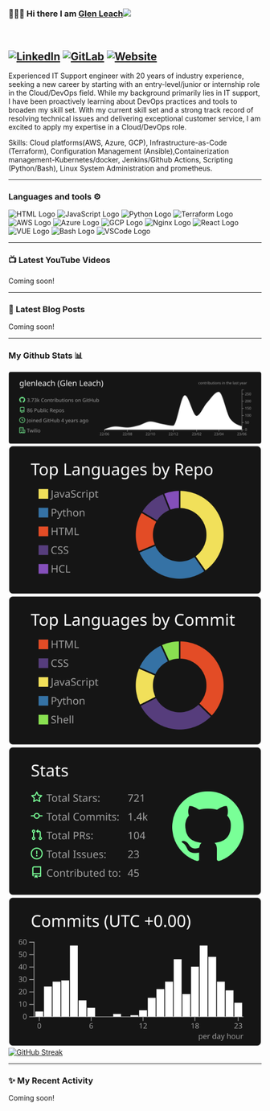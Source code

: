 ### 👨🏻‍💻 Hi there I am [Glen Leach](https://www.glenleach.net)<img src="https://raw.githubusercontent.com/MartinHeinz/MartinHeinz/master/wave.gif" width="30px"></h1>
<br/>

[![LinkedIn](https://img.shields.io/badge/linkedin-%230077B5.svg?style=for-the-badge&logo=linkedin&logoColor=white)](https://www.linkedin.com/in/glen-leach-72492a32/)
[![GitLab](https://img.shields.io/badge/GitLab-330F63?style=for-the-badge&logo=gitlab&logoColor=white)](https://gitlab.com/glen.leach)
[![Website](https://img.shields.io/badge/website-000000?style=for-the-badge&logo=About.me&logoColor=white)](https://www.glenleach.net)
---

Experienced IT Support engineer with 20 years of industry experience, seeking a new career by starting with an entry-level/junior or internship role in the Cloud/DevOps field. While my background primarily lies in IT support, I have been proactively learning about DevOps practices and tools to broaden my skill set. With my current skill set and a strong track record of resolving technical issues and delivering exceptional customer service, I am excited to apply my expertise in a Cloud/DevOps role.

Skills: Cloud platforms(AWS, Azure, GCP), Infrastructure-as-Code (Terraform), Configuration Management (Ansible),Containerization management-Kubernetes/docker, Jenkins/Github Actions, Scripting (Python/Bash), Linux System Administration and prometheus.

---


### Languages and tools ⚙️
<!-- For more icons please follow  https://github.com/MikeCodesDotNET/ColoredBadges -->
<p>
<img src="https://www.svgrepo.com/show/303205/html-5-logo.svg" alt="HTML Logo" width="50" height="50"/> <img src="https://cdn.worldvectorlogo.com/logos/logo-javascript.svg" alt="JavaScript Logo" width="50" height="50"/> <img src="https://cdn.worldvectorlogo.com/logos/python-5.svg" alt="Python Logo" width="50" height="50"/> <img src="https://user-images.githubusercontent.com/25181517/183345121-36788a6e-5462-424a-be67-af1ebeda79a2.png" alt="Terraform Logo" width="50" height="50"/> <img src="https://cdn.worldvectorlogo.com/logos/aws-2.svg" alt="AWS Logo" width="50" height="50"/> <img src="https://cdn.worldvectorlogo.com/logos/azure-1.svg" alt="Azure Logo" width="50" height="50"/> <img src="https://user-images.githubusercontent.com/25181517/183911547-990692bc-8411-4878-99a0-43506cdb69cf.png" alt="GCP Logo" width="50" height="50"/> <img src="https://user-images.githubusercontent.com/25181517/183345125-9a7cd2e6-6ad6-436f-8490-44c903bef84c.png" alt="Nginx Logo" width="50" height="50"/> <img src="https://cdn.worldvectorlogo.com/logos/react-2.svg" alt="React Logo" width="50" height="50"/>  <img src="https://cdn.worldvectorlogo.com/logos/vue-9.svg" alt="VUE Logo" width="50" height="50"/> <img src="https://cdn.worldvectorlogo.com/logos/bash-1.svg" alt="Bash Logo" width="50" height="50"/> <img src="https://cdn.worldvectorlogo.com/logos/visual-studio-code-1.svg" alt="VSCode Logo" width="50" height="50"/>
</p>

---

### 📺 Latest YouTube Videos

<!-- YOUTUBE-VIDEOS-LIST:START -->
Coming soon!

---

### 📕 Latest Blog Posts
<!-- BLOG-POST-LIST:START -->
Coming soon!

---

### My Github Stats 📊


[![](https://raw.githubusercontent.com/glenleach/glenleach/master/profile-summary-card-output/dark/0-profile-details.svg)](https://github.com/vn7n24fzkq/github-profile-summary-cards)
[![](https://raw.githubusercontent.com/glenleach/glenleach/master/profile-summary-card-output/dark/1-repos-per-language.svg)](https://github.com/glenleach/github-profile-summary-cards) [![](https://raw.githubusercontent.com/glenleach/glenleach/master/profile-summary-card-output/dark/2-most-commit-language.svg)](https://github.com/vn7n24fzkq/github-profile-summary-cards)
[![](https://raw.githubusercontent.com/glenleach/glenleach/master/profile-summary-card-output/dark/3-stats.svg)](https://github.com/glenleach/github-profile-summary-cards) [![](https://raw.githubusercontent.com/glenleach/glenleach/master/profile-summary-card-output/dark/4-productive-time.svg)](https://github.com/glenleach/github-profile-summary-cards)
[![GitHub Streak](https://streak-stats.demolab.com/?user=glenleach&theme=ads-juicy-fresh)](https://git.io/streak-stats)
<!--

-->

---

### ✨ My Recent Activity
<!--START_SECTION:activity-->
Coming soon!
<br/>

<!--


Here are some ideas to get you started:

- 🔭 I’m currently working on ...
- 🌱 I’m currently learning ...
- 👯 I’m looking to collaborate on ...
- 🤔 I’m looking for help with ...
- 💬 Ask me about ...
- 📫 How to reach me: ...
- 😄 Pronouns: ...
- ⚡ Fun fact: ...
-->
